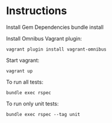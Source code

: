 # Instructions

Install Gem Dependencies
    bundle install

Install Omnibus Vagrant plugin:

    vagrant plugin install vagrant-omnibus

Start vagrant:

    vagrant up

To run all tests:

    bundle exec rspec

To run only unit tests:

    bundle exec rspec --tag unit